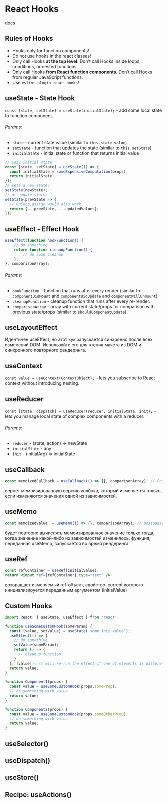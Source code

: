 # React Hooks

[docs](https://reactjs.org/docs/hooks-reference.html)

## Rules of Hooks

* Hooks only for function components!
* Do not use hooks in the react classes!
* Only call Hooks **at the top level**. Don’t call Hooks inside loops, conditions, or nested functions.
* Only call Hooks **from React function components**. Don’t call Hooks from regular JavaScript functions.
* Use `eslint-plugin-react-hooks`!


## useState - State Hook

`const [state, setState] = useState(initialState);` - add some local state to function component.

###### Params:
* `state` - current state value (similar to `this.state.value`)
* `setState` - function that updates the state (similar to `this.setState`)
* `initialState` - initial state or function that returns initial value

```jsx
// Lazy initial state:
const [state, setState] = useState(() => {
  const initialState = someExpensiveComputation(props);
  return initialState;
});
// sets a new state:
setState(newState);
// or update state:
setState(prevState => {
  // Object.assign would also work
  return {...prevState, ...updatedValues};
});
```


## useEffect - Effect Hook

```jsx
useEffect(function hookFunction() {
    // do something
    return function cleanupFunction() {
        // do some cleanup
    };
}, comparisonArray);
```
###### Params:
* `hookFunction` - function that runs after every render (similar to `componentDidMount` and `componentDidUpdate` and `componentWillUnmount`)
* `cleanupFunction` - cleanup function that runs after every re-render.
* `comparisonArray` - array with current state/props for comparison with previous state/props (similar to `shouldComponentUpdate`).


## useLayoutEffect

Идентичен useEffect, но этот хук запускается синхронно после всех изменений DOM. 
Используйте его для чтения макета из DOM и синхронного повторного рендеринга.


## useContext

`const value = useContext(ContextObject);` - lets you subscribe to React context without introducing nesting.


## useReducer

`const [state, dispatch] = useReducer(reducer, initialState, init);` - lets you manage local state of complex components with a reducer.

###### Params:
* `reducer` - (state, action) => newState
* `initialState` - any
* `init` - (initialArg) => initialState


## useCallback

```jsx
const memoizedCallback = useCallback(() => {}, comparisonArray); // Возвращает мемоизированный колбэк.
```
вернёт мемоизированную версию колбэка, который изменяется только, если изменяются значения одной из зависимостей.


## useMemo

```jsx
const memoizedValue  = useMemo(() => {}, comparisonArray); // Возвращает мемоизированное значение.
```
будет повторно вычислять мемоизированное значение только тогда, когда значение какой-либо из зависимостей изменилось.
функция, переданная useMemo, запускается во время рендеринга.


## useRef

```jsx
const refContainer = useRef(initialValue);
return <input ref={refContainer} type="text" />
```
возвращает изменяемый ref-объект, свойство .current которого инициализируется переданным аргументом (initialValue)


## Custom Hooks

```jsx
import React, { useState, useEffect } from 'react';

function useSomeCustomHook(someParam) {
  const [value, setValue] = useState('some init value');
  useEffect(() => {
    // do something
    setValue(someParam);
    return () => {
      // cleanup function
    }
  }, [value]); // will re-run the effect if one of elements is different.
  return value;
}

function Component1(props) {
  const value = useSomeCustomHook(props.someProp);
  // do something with value
  return value;
}

function Component2(props) {
  const value = useSomeCustomHook(props.someOtherProp);
  // do something with value
  return value;
}
```


## useSelector()
## useDispatch()
## useStore()
## Recipe: useActions()
